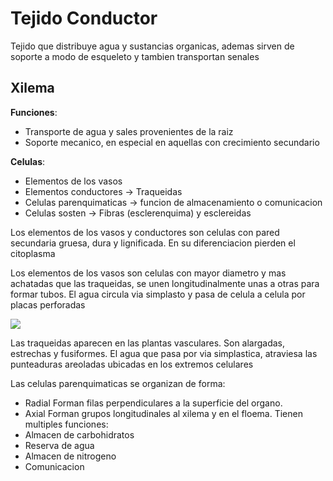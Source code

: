 # Tejido Conductor

Tejido que distribuye agua y sustancias organicas, ademas sirven de soporte a modo de esqueleto y tambien transportan senales

## Xilema

**Funciones**:
- Transporte de agua y sales provenientes de la raiz
- Soporte mecanico, en especial en aquellas con crecimiento secundario

**Celulas**:
- Elementos de los vasos
- Elementos conductores → Traqueidas
- Celulas parenquimaticas → funcion de almacenamiento o comunicacion
- Celulas sosten → Fibras (esclerenquima) y esclereidas

Los elementos de los vasos y conductores son celulas con pared secundaria gruesa, dura y lignificada. En su diferenciacion pierden el citoplasma

Los elementos de los vasos son celulas con mayor diametro y mas achatadas que las traqueidas, se unen longitudinalmente unas a otras para formar tubos. El agua circula via simplasto y pasa de celula a celula por placas perforadas

![](https://i.imgur.com/VMssZrs.png)

Las traqueidas aparecen en las plantas vasculares. Son alargadas, estrechas y fusiformes. El agua que pasa por via simplastica, atraviesa las punteaduras areoladas ubicadas en los extremos celulares

Las celulas parenquimaticas se organizan de forma:
- Radial
	  Forman filas perpendiculares a la superficie del organo.
- Axial
	  Forman grupos longitudinales al xilema y en el floema.
Tienen multiples funciones:
- Almacen de carbohidratos
- Reserva de agua
- Almacen de nitrogeno
- Comunicacion 
